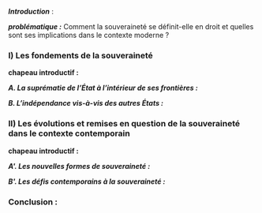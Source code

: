 ***Introduction*** :

***problématique :*** Comment la souveraineté se définit-elle en droit et quelles sont ses 
implications dans le contexte moderne ?

### I) Les fondements de la souveraineté
**chapeau introductif :**

***A. La suprématie de l’État à l’intérieur de ses frontières :***

***B. L’indépendance vis-à-vis des autres États :***

### II) Les évolutions et remises en question de la souveraineté dans le contexte contemporain

**chapeau introductif :**

***A'. Les nouvelles formes de souveraineté :***

***B'. Les défis contemporains à la souveraineté :***

### Conclusion :
